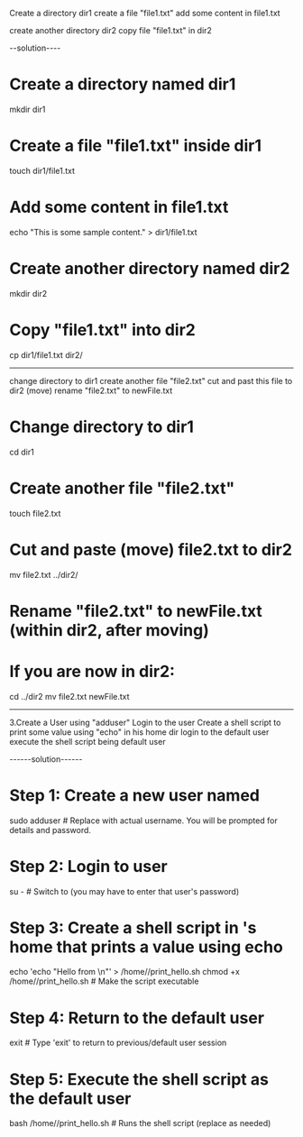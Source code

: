 Create a directory dir1
create a file "file1.txt"
add some content in file1.txt

create another directory dir2
copy file "file1.txt" in dir2

--solution----

# Create a directory named dir1
mkdir dir1

# Create a file "file1.txt" inside dir1
touch dir1/file1.txt

# Add some content in file1.txt
echo "This is some sample content." > dir1/file1.txt

# Create another directory named dir2
mkdir dir2

# Copy "file1.txt" into dir2
cp dir1/file1.txt dir2/



---------------------
change directory to dir1
create another file "file2.txt"
cut and past this file to dir2 (move)
rename "file2.txt" to newFile.txt



# Change directory to dir1
cd dir1

# Create another file "file2.txt"
touch file2.txt

# Cut and paste (move) file2.txt to dir2
mv file2.txt ../dir2/

# Rename "file2.txt" to newFile.txt (within dir2, after moving)
# If you are now in dir2:
cd ../dir2
mv file2.txt newFile.txt

--------------------------------


3.Create a User <user> using "adduser"
Login to the user <user>
Create a shell script to print some value using "echo" in his home dir
login to the default user
execute the shell script being default user


------solution------
# Step 1: Create a new user named <user>
sudo adduser <user>  # Replace <user> with actual username. You will be prompted for details and password.

# Step 2: Login to user <user>
su - <user>          # Switch to <user> (you may have to enter that user's password)

# Step 3: Create a shell script in <user>'s home that prints a value using echo
echo 'echo "Hello from <user>\n"' > /home/<user>/print_hello.sh
chmod +x /home/<user>/print_hello.sh  # Make the script executable

# Step 4: Return to the default user
exit                    # Type 'exit' to return to previous/default user session

# Step 5: Execute the shell script as the default user
bash /home/<user>/print_hello.sh      # Runs the shell script (replace <user> as needed)




